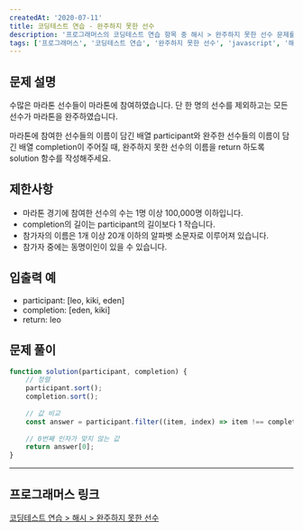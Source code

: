 ```yaml
---
createdAt: '2020-07-11'
title: 코딩테스트 연습 - 완주하지 못한 선수
description: '프로그래머스의 코딩테스트 연습 항목 중 해시 > 완주하지 못한 선수 문제를 풀어보았다.'
tags: ['프로그래머스', '코딩테스트 연습', '완주하지 못한 선수', 'javascript', '해시']
---
```


## 문제 설명 

수많은 마라톤 선수들이 마라톤에 참여하였습니다. 단 한 명의 선수를 제외하고는 모든 선수가 마라톤을 완주하였습니다.

마라톤에 참여한 선수들의 이름이 담긴 배열 participant와 완주한 선수들의 이름이 담긴 배열 completion이 주어질 때, 완주하지 못한 선수의 이름을 return 하도록 solution 함수를 작성해주세요.

## 제한사항
- 마라톤 경기에 참여한 선수의 수는 1명 이상 100,000명 이하입니다.
- completion의 길이는 participant의 길이보다 1 작습니다.
- 참가자의 이름은 1개 이상 20개 이하의 알파벳 소문자로 이루어져 있습니다.
- 참가자 중에는 동명이인이 있을 수 있습니다.

## 입출력 예
- participant: [leo, kiki, eden]
- completion: [eden, kiki]
- return: leo

## 문제 풀이

```javascript
function solution(participant, completion) {
    // 정렬
    participant.sort();
    completion.sort();
    
    // 값 비교
    const answer = participant.filter((item, index) => item !== completion[index]);
    
    // 0번째 인자가 맞지 않는 값
    return answer[0];
}
```  

---

## 프로그래머스 링크
<a href="https://programmers.co.kr/learn/courses/30/lessons/42576" target="_blank">코딩테스트 연습 > 해시 > 완주하지 못한 선수</a>
